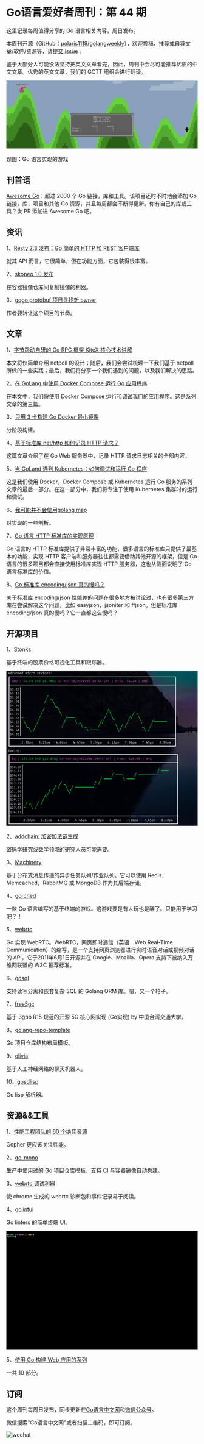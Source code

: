 # Go语言爱好者周刊：第 44 期

这里记录每周值得分享的 Go 语言相关内容，周日发布。

本周刊开源（GitHub：[polaris1119/golangweekly](https://github.com/polaris1119/golangweekly)），欢迎投稿，推荐或自荐文章/软件/资源等，请[提交 issue](https://github.com/polaris1119/golangweekly/issues) 。

鉴于大部分人可能没法坚持把英文文章看完，因此，周刊中会尽可能推荐优质的中文文章。优秀的英文文章，我们的 GCTT 组织会进行翻译。

![](imgs/issue044/cover.jpg)

题图：Go 语言实现的游戏

## 刊首语

[Awesome Go](https://awesome-go.com/)：超过 2000 个 Go 链接，库和工具。该项目还时不时地会添加 Go 链接，库，项目和其他 Go 资源，并且每周都会不断得更新。你有自己的库或工具？发 PR 添加进 Awesome Go 吧。

## 资讯

1、[Resty 2.3 发布：Go 简单的 HTTP 和 REST 客户端库](https://github.com/go-resty/resty)

就其 API 而言，它很简单，但在功能方面，它包装得很丰富。

2、[skopeo 1.0 发布](https://www.redhat.com/en/blog/skopeo-10-released)

在容器镜像仓库间复制镜像的利器。

3、[gogo protobuf 项目寻找新 owner](https://github.com/gogo/protobuf/issues/691)

作者要转让这个项目的节奏。

## 文章

1、[字节跳动自研的 Go RPC 框架 KiteX 核心技术讲解](https://mp.weixin.qq.com/s/aw-F7rAh9SkcouvL7cfvRg)

本文将仅简单介绍 netpoll 的设计；随后，我们会尝试梳理一下我们基于 netpoll 所做的一些实践；最后，我们将分享一个我们遇到的问题，以及我们解决的思路。

2、[在 GoLang 中使用 Docker Compose 运行 Go 应用程序](https://mp.weixin.qq.com/s/6s3uZwdEDU3z8jq3vjLvnA)

在本文中，我们将使用 Docker Compose 运行和调试我们的应用程序。这是系列文章的第三篇。

3、[只用 3 步构建 Go Docker 最小镜像](https://mp.weixin.qq.com/s/TuuHkoFmiBlUuQJMr0auSA)

分阶段构建。

4、[基于标准库 net/http 如何记录 HTTP 请求？](https://mp.weixin.qq.com/s/88R1BWkagmf9e7xVJnSwUg)

这篇文章介绍了在 Go Web 服务器中，记录 HTTP 请求日志相关的全部内容。

5、[当 GoLand 遇到 Kubernetes：如何调试和运行 Go 程序](https://mp.weixin.qq.com/s/fKfpRH2zkLLjwMArc3U1DQ)

这是我们使用 Docker，Docker Compose 或 Kubernetes 运行 Go 服务的系列文章的最后一部分。在这一部分中，我们将专注于使用 Kubernetes 集群时的运行和调试。

6、[我可能并不会使用golang map](https://juejin.im/post/5ec3473be51d454d952bd7f0)

对实现的一些剖析。

7、[Go 语言 HTTP 标准库的实现原理](https://draveness.me/golang-net-http)

Go 语言的 HTTP 标准库提供了非常丰富的功能，很多语言的标准库只提供了最基本的功能，实现 HTTP 客户端和服务器往往都需要借助其他开源的框架，但是 Go 语言的很多项目都会直接使用标准库实现 HTTP 服务器，这也从侧面说明了 Go 语言标准库的价值。

8、[Go 标准库 encoding/json 真的慢吗？](https://mp.weixin.qq.com/s/lMXsJOKjSN4l7HhFsRKgNA)

关于标准库 encoding/json 性能差的问题在很多地方被讨论过，也有很多第三方库在尝试解决这个问题，比如 easyjson，jsoniter 和 ffjson。但是标准库 encoding/json 真的慢吗？它一直都这么慢吗？

## 开源项目

1、[Stonks](https://github.com/ericm/stonks)

基于终端的股票价格可视化工具和跟踪器。

![](imgs/issue044/stonks.png)

2、[addchain: 加密加法链生成](https://github.com/mmcloughlin/addchain)

密码学研究或数学领域的研究人员可能需要。

3、[Machinery](https://github.com/RichardKnop/machinery)

基于分布式消息传递的异步任务队列/作业队列。它可以使用 Redis，Memcached，RabbitMQ 或 MongoDB 作为其后端存储。

4、[gorched](https://github.com/zladovan/gorched)

一款 Go 语言编写的基于终端的游戏。这游戏要是有人玩也是醉了。只能用于学习吧？！

5、[webrtc](https://github.com/pion/webrtc)

Go 实现 WebRTC。WebRTC，网页即时通信（英语：Web Real-Time Communication）的缩写，是一个支持网页浏览器进行实时语音对话或视频对话的 API。它于2011年6月1日开源并在 Google、Mozilla、Opera 支持下被纳入万维网联盟的 W3C 推荐标准。

6、[gosql](https://github.com/rushteam/gosql)

支持读写分离和嵌套复杂 SQL 的 Golang ORM 库。嗯，又一个轮子。

7、[free5gc](https://github.com/free5gc/free5gc)

基于 3gpp R15 规范的开源 5G 核心网实现 (Go实现) by 中国台湾交通大学。

8、[golang-repo-template](https://github.com/moul/golang-repo-template)

Go 项目仓库结构布局模板。

9、[olivia](https://github.com/olivia-ai/olivia)

基于人工神经网络的聊天机器人。

10、[gosdlisp](https://github.com/d-tsuji/gosdlisp)

Go lisp 解析器。

## 资源&&工具

1、[性能工程团队的 60 个绝佳资源](https://techbeacon.com/app-dev-testing/60-great-resources-performance-engineering-teams)

Gopher 更应该关注性能。

2、[go-mono](https://github.com/uw-labs/go-mono)

生产中使用过的 Go 项目仓库模板，支持 CI 与容器镜像自动构建。

3、[webrtc 调试利器](https://github.com/proemergotech/chrome-webrtc-packet-log-parser)

使 chrome 生成的 webrtc 诊断包和事件记录易于阅读。

4、[golintui](https://github.com/nakabonne/golintui)

Go linters 的简单终端 UI。

![](imgs/issue044/golintui.gif)

5、[使用 Go 构建 Web 应用的系列](https://www.gophersumit.com/series/web/)

一共 10 部分。

## 订阅

这个周刊每周日发布，同步更新在[Go语言中文网](https://studygolang.com/go/weekly)和[微信公众号](https://weixin.sogou.com/weixin?query=Go%E8%AF%AD%E8%A8%80%E4%B8%AD%E6%96%87%E7%BD%91)。

微信搜索"Go语言中文网"或者扫描二维码，即可订阅。

![wechat](imgs/wechat.png)
